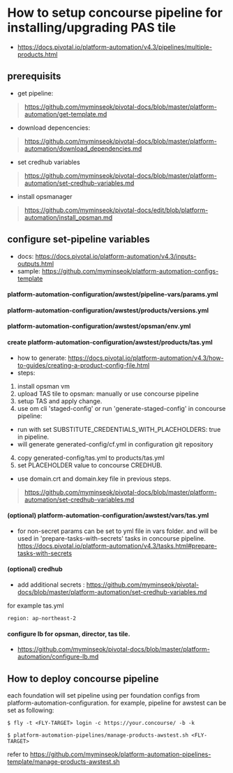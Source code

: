 
# How to setup concourse pipeline for installing/upgrading PAS tile
- https://docs.pivotal.io/platform-automation/v4.3/pipelines/multiple-products.html

## prerequisits
- get pipeline:
> https://github.com/myminseok/pivotal-docs/blob/master/platform-automation/get-template.md
- download depencencies:
> https://github.com/myminseok/pivotal-docs/blob/master/platform-automation/download_dependencies.md
- set credhub variables
> https://github.com/myminseok/pivotal-docs/blob/master/platform-automation/set-credhub-variables.md
- install opsmanager
> https://github.com/myminseok/pivotal-docs/edit/blob/platform-automation/install_opsman.md



## configure set-pipeline variables
- docs: https://docs.pivotal.io/platform-automation/v4.3/inputs-outputs.html
- sample: https://github.com/myminseok/platform-automation-configs-template
    
#### platform-automation-configuration/awstest/pipeline-vars/params.yml

#### platform-automation-configuration/awstest/products/versions.yml

#### platform-automation-configuration/awstest/opsman/env.yml

#### create platform-automation-configuration/awstest/products/tas.yml

- how to generate: https://docs.pivotal.io/platform-automation/v4.3/how-to-guides/creating-a-product-config-file.html
- steps:
1. install opsman vm
2. upload TAS tile to opsman: manually or use concourse pipeline
3. setup TAS and apply change.
4. use om cli 'staged-config' or run 'generate-staged-config' in concourse pipeline:  
  - run with set SUBSTITUTE_CREDENTIALS_WITH_PLACEHOLDERS: true in pipeline.
  - will generate  generated-config/cf.yml in configuration git repository
4. copy generated-config/tas.yml to products/tas.yml
5. set PLACEHOLDER value to concourse CREDHUB.
  - use domain.crt and domain.key file in previous steps.
> https://github.com/myminseok/pivotal-docs/blob/master/platform-automation/set-credhub-variables.md

#### (optional) platform-automation-configuration/awstest/vars/tas.yml
- for non-secret params can be set to yml file in vars folder. and will be used in 'prepare-tasks-with-secrets' tasks in concourse pipeline. https://docs.pivotal.io/platform-automation/v4.3/tasks.html#prepare-tasks-with-secrets
#### (optional) credhub 
- add additional secrets : https://github.com/myminseok/pivotal-docs/blob/master/platform-automation/set-credhub-variables.md

for example tas.yml
```
region: ap-northeast-2
```

#### configure lb for opsman, director, tas tile.
- https://github.com/myminseok/pivotal-docs/blob/master/platform-automation/configure-lb.md


## How to deploy concourse pipeline

each foundation will set pipeline using per foundation configs from platform-automation-configuration. for example, pipeline for awstest can be set as following:

```
$ fly -t <FLY-TARGET> login -c https://your.concourse/ -b -k

$ platform-automation-pipelines/manage-products-awstest.sh <FLY-TARGET>

```
refer to https://github.com/myminseok/platform-automation-pipelines-template/manage-products-awstest.sh






